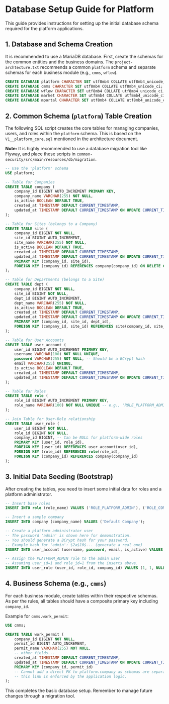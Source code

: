 # Database Setup Guide for Platform

This guide provides instructions for setting up the initial database schema required for the platform applications.

## 1. Database and Schema Creation

It is recommended to use a MariaDB database. First, create the schemas for the common entities and the business domains. The `project-archtecture.txt` recommends a common `platform` schema and separate schemas for each business module (e.g., `cmms`, `wflow`).

```sql
CREATE DATABASE platform CHARACTER SET utf8mb4 COLLATE utf8mb4_unicode_ci;
CREATE DATABASE cmms CHARACTER SET utf8mb4 COLLATE utf8mb4_unicode_ci;
CREATE DATABASE wflow CHARACTER SET utf8mb4 COLLATE utf8mb4_unicode_ci;
CREATE DATABASE market CHARACTER SET utf8mb4 COLLATE utf8mb4_unicode_ci;
CREATE DATABASE mportal CHARACTER SET utf8mb4 COLLATE utf8mb4_unicode_ci;
```

## 2. Common Schema (`platform`) Table Creation

The following SQL script creates the core tables for managing companies, users, and roles within the `platform` schema. This is based on the `V1__platform_core.sql` mentioned in the architecture document.

**Note:** It is highly recommended to use a database migration tool like Flyway, and place these scripts in `common-security/src/main/resources/db/migration`.

```sql
-- Use the 'platform' schema
USE platform;

-- Table for Companies
CREATE TABLE company (
    company_id BIGINT AUTO_INCREMENT PRIMARY KEY,
    company_name VARCHAR(255) NOT NULL,
    is_active BOOLEAN DEFAULT TRUE,
    created_at TIMESTAMP DEFAULT CURRENT_TIMESTAMP,
    updated_at TIMESTAMP DEFAULT CURRENT_TIMESTAMP ON UPDATE CURRENT_TIMESTAMP
);

-- Table for Sites (belongs to a Company)
CREATE TABLE site (
    company_id BIGINT NOT NULL,
    site_id BIGINT AUTO_INCREMENT,
    site_name VARCHAR(255) NOT NULL,
    is_active BOOLEAN DEFAULT TRUE,
    created_at TIMESTAMP DEFAULT CURRENT_TIMESTAMP,
    updated_at TIMESTAMP DEFAULT CURRENT_TIMESTAMP ON UPDATE CURRENT_TIMESTAMP,
    PRIMARY KEY (company_id, site_id),
    FOREIGN KEY (company_id) REFERENCES company(company_id) ON DELETE CASCADE
);

-- Table for Departments (belongs to a Site)
CREATE TABLE dept (
    company_id BIGINT NOT NULL,
    site_id BIGINT NOT NULL,
    dept_id BIGINT AUTO_INCREMENT,
    dept_name VARCHAR(255) NOT NULL,
    is_active BOOLEAN DEFAULT TRUE,
    created_at TIMESTAMP DEFAULT CURRENT_TIMESTAMP,
    updated_at TIMESTAMP DEFAULT CURRENT_TIMESTAMP ON UPDATE CURRENT_TIMESTAMP,
    PRIMARY KEY (company_id, site_id, dept_id),
    FOREIGN KEY (company_id, site_id) REFERENCES site(company_id, site_id) ON DELETE CASCADE
);

-- Table for User Accounts
CREATE TABLE user_account (
    user_id BIGINT AUTO_INCREMENT PRIMARY KEY,
    username VARCHAR(100) NOT NULL UNIQUE,
    password VARCHAR(255) NOT NULL, -- Should be a BCrypt hash
    email VARCHAR(255) UNIQUE,
    is_active BOOLEAN DEFAULT TRUE,
    created_at TIMESTAMP DEFAULT CURRENT_TIMESTAMP,
    updated_at TIMESTAMP DEFAULT CURRENT_TIMESTAMP ON UPDATE CURRENT_TIMESTAMP
);

-- Table for Roles
CREATE TABLE role (
    role_id BIGINT AUTO_INCREMENT PRIMARY KEY,
    role_name VARCHAR(100) NOT NULL UNIQUE -- e.g., 'ROLE_PLATFORM_ADMIN', 'ROLE_COMPANY_ADMIN', 'ROLE_USER'
);

-- Join Table for User-Role relationship
CREATE TABLE user_role (
    user_id BIGINT NOT NULL,
    role_id BIGINT NOT NULL,
    company_id BIGINT, -- Can be NULL for platform-wide roles
    PRIMARY KEY (user_id, role_id),
    FOREIGN KEY (user_id) REFERENCES user_account(user_id),
    FOREIGN KEY (role_id) REFERENCES role(role_id),
    FOREIGN KEY (company_id) REFERENCES company(company_id)
);

```

## 3. Initial Data Seeding (Bootstrap)

After creating the tables, you need to insert some initial data for roles and a platform administrator.

```sql
-- Insert base roles
INSERT INTO role (role_name) VALUES ('ROLE_PLATFORM_ADMIN'), ('ROLE_COMPANY_ADMIN'), ('ROLE_USER');

-- Insert a sample company
INSERT INTO company (company_name) VALUES ('Default Company');

-- Create a platform administrator user
-- The password 'admin' is shown here for demonstration.
-- You should generate a BCrypt hash for your password.
-- Example hash for 'admin': $2a$10$... (generate a real one)
INSERT INTO user_account (username, password, email, is_active) VALUES ('admin', '$2a$10$8.A..3.Cq.j8s/4z0g.vV.vV.vV.vV.vV.vV.vV.vV.vV.vV.vV.vV', 'admin@platform.com', TRUE);

-- Assign the PLATFORM_ADMIN role to the admin user
-- Assuming user_id=1 and role_id=1 from the inserts above.
INSERT INTO user_role (user_id, role_id, company_id) VALUES (1, 1, NULL);

```

## 4. Business Schema (e.g., `cmms`)

For each business module, create tables within their respective schemas. As per the rules, all tables should have a composite primary key including `company_id`.

Example for `cmms.work_permit`:
```sql
USE cmms;

CREATE TABLE work_permit (
    company_id BIGINT NOT NULL,
    permit_id BIGINT AUTO_INCREMENT,
    permit_name VARCHAR(255) NOT NULL,
    -- other fields...
    created_at TIMESTAMP DEFAULT CURRENT_TIMESTAMP,
    updated_at TIMESTAMP DEFAULT CURRENT_TIMESTAMP ON UPDATE CURRENT_TIMESTAMP,
    PRIMARY KEY (company_id, permit_id)
    -- Cannot add a direct FK to platform.company as schemas are separate,
    -- this link is enforced by the application logic.
);
```
This completes the basic database setup. Remember to manage future changes through a migration tool.
